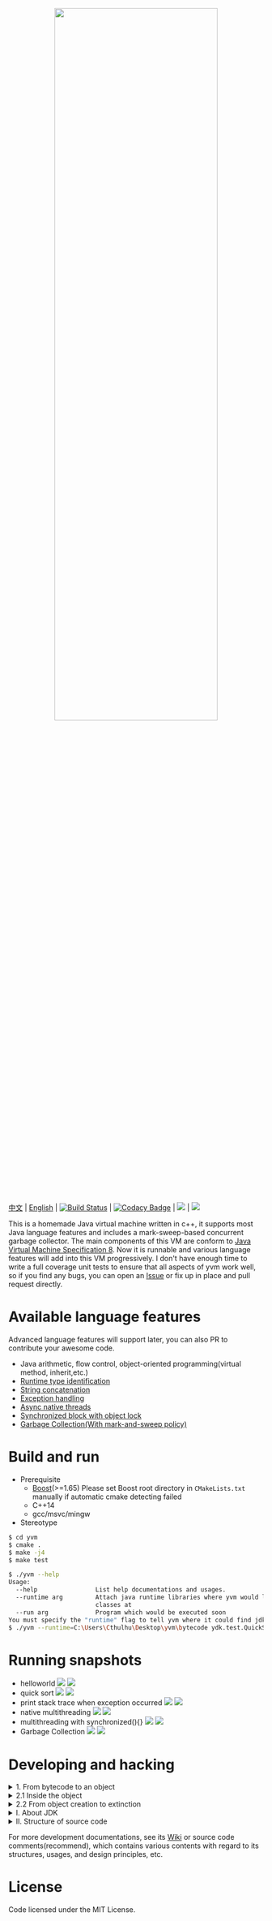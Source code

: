  <p align="center"><img height="60%" width="80%" src="./public/moonight.png"></p>

[中文](https://github.com/racaljk/yvm/blob/master/README.md) | [English](https://github.com/racaljk/yvm/blob/master/README.EN.md)
| [![Build Status](https://travis-ci.org/racaljk/yvm.svg?branch=master)](https://travis-ci.org/racaljk/yvm) | [![Codacy Badge](https://api.codacy.com/project/badge/Grade/233025ae523846109922307106d634ab)](https://www.codacy.com/app/racaljk/yvm?utm_source=github.com&amp;utm_medium=referral&amp;utm_content=racaljk/yvm&amp;utm_campaign=Badge_Grade) | ![](https://img.shields.io/badge/compiler-MSVC2017-brightgreen.svg) | ![](https://img.shields.io/badge/compiler-gcc7.0-brightgreen.svg)


This is a homemade Java virtual machine written in c++, it supports most Java language features and includes a mark-sweep-based concurrent garbage collector. The main components of this VM are conform to [Java Virtual Machine Specification 8](https://docs.oracle.com/javase/specs/jvms/se8/jvms8.pdf). Now it is runnable and various language features will add into this VM progressively. I don't have enough time to write a full coverage unit tests to ensure that all aspects of yvm work well, so if you find any bugs, you can open an [Issue](https://github.com/racaljk/yvm/issues/new) or fix up in place and pull request directly.

# Available language features
Advanced language features will support later, you can also PR to contribute your awesome code.
+ Java arithmetic, flow control, object-oriented programming(virtual method, inherit,etc.)
+ [Runtime type identification](./javaclass/ydk/test/InstanceofTest.java)
+ [String concatenation](./javaclass/ydk/test/StringConcatenation.java)
+ [Exception handling](./javaclass/ydk/test/ThrowExceptionTest.java)
+ [Async native threads](./javaclass/ydk/test/CreateAsyncThreadsTest.java)
+ [Synchronized block with object lock](./javaclass/ydk/test/SynchronizedBlockTest.java)
+ [Garbage Collection(With mark-and-sweep policy)](./javaclass/ydk/test/GCTest.java)

# Build and run
+ Prerequisite
  + [Boost](https://www.boost.org/)(>=1.65) Please set Boost root directory in `CMakeLists.txt` manually if automatic cmake detecting failed
  + C++14
  + gcc/msvc/mingw
+ Stereotype
```bash
$ cd yvm
$ cmake .
$ make -j4
$ make test
```
```bash
$ ./yvm --help
Usage:
  --help                List help documentations and usages.
  --runtime arg         Attach java runtime libraries where yvm would lookup 
                        classes at
  --run arg             Program which would be executed soon
You must specify the "runtime" flag to tell yvm where it could find jdk classes, and also program name is required.
$ ./yvm --runtime=C:\Users\Cthulhu\Desktop\yvm\bytecode ydk.test.QuickSort
```

# Running snapshots
+ helloworld
![](./public/hw.png)
![](./public/helloworld.png)
+ quick sort
![](./public/quicksort_java.png)
![](./public/quicksort_console.png)
+ print stack trace when exception occurred
![](./public/stj.png)
![](./public/stc.png)
+ native multithreading
![](./public/without_synchronized_java.png)
![](./public/without_synchronized_console.png)
+ multithreading with synchronized(){}
![](./public/synchronized_java.png)
![](./public/synchronized_console.png)
+ Garbage Collection
![](./public/gc_java.png)
![](./public/gc_sampling_2.png)

# Developing and hacking
<details>
<summary>1. From bytecode to an object </summary>

`MethodArea` used to handle a complete lifecycle of JavaClass, its APIs are self-explanatory:
```cpp
class MethodArea {
public:
    // Pass runtime libraries paths to tell virutal machine searches 
    // where to lookup dependent classes
    MethodArea(const vector<string>& libPaths);
    ~MethodArea();

    // check whether it already exists or absents
    JavaClass* findJavaClass(const string& jcName);
    // load class which specified by jcName
    bool loadJavaClass(const string& jcName);
    // remove class which specified by jcName（Used for gc only）
    bool removeJavaClass(const string& jcName);
    // link class which specified by jcName，initialize its fields
    void linkJavaClass(const string& jcName);
    // initialize class specified by jcName，call the static{} block
    void initJavaClass(Interpreter& exec, const string& jcName);

public:
    //auxiliary functions
    JavaClass* loadClassIfAbsent(const string& jcName);
    void linkClassIfAbsent(const string& jcName);
    void initClassIfAbsent(Interpreter& exec, const string& jcName);
}
```
For example, we have a bytecode file named `Test.class`，it would be available for jvm only if the following steps finished：

`Test.class[in the disk]`-> `loadJavaClass("Test.class")[in memory]` -> `linkJavaClass("Test.class")`->`initJavaClass("Test.class")`

Now we can create corresponding objects as soon as above steps accomplished：
```cpp
// yrt is a global runtime variable，ma stands for MethodArea module,jheap stands for JavaHeap module
JavaClass* testClass = yrt.ma->findJavaClass("Test.class");
JObject* testInstance = yrt.jheap->createObject(*testClass);
```
</details>
<details>
<summary>2.1 Inside the object</summary>

jvm stack only holds basic numeric data and object/array reference, which we call the JObject/JArray, they have the following structure:
```cpp
struct JObject {
    std::size_t offset = 0; 
    const JavaClass* jc{}; 
};
```
`offset` stands for an object，all operations of object in heap required this `offset`。`jc` references to the JavaClass。
Every object in heap constructed with <offset, fields> pair
```
[1]  ->  [field_a, field_b, field_c]
[2]  ->  []
[3]  ->  [field_a,field_b]
[4]  ->  [field_a]
[..] ->  [...]
```
If we get the object's offset, we can do anything of that indirectly.

Array is almost the same as object, it has a length field instead of jc since it's unnecessary for array to hold a meta class reference.
```cpp
struct JArray {
    int length = 0;
    std::size_t offset = 0; 
};
[1]  ->   <3, [field_a, field_b, field_c]>
[2]  ->   <0, []>
[3]  ->   <2, [field_a,field_b]>
[4]  ->   <1, [field_a]>
[..] ->   <..,[...]>
```
</details>
<details>
<summary>2.2 From object creation to extinction</summary>

As above mentioned, a JObject holds`offset` and `jc`. `MethodArea` has responsible to manage `JavaClass` which referenced by `jc`, another `offset` field referenced to `JObject`, which in control of `JavaHeap`. `JavaHeap` provides a large number of self-explanatory APIs:
```cpp
class JavaHeap {
public:
    // create and object/array
    JObject* createObject(const JavaClass& javaClass);
    JArray* createObjectArray(const JavaClass& jc, int length);

    // get/set field
    auto getFieldByName(const JavaClass* jc, const string& name,
                        const string& descriptor, JObject* object);
    void putFieldByName(const JavaClass* jc, const string& name,
                        const string& descriptor, JObject* object,
                        JType* value);
    // get/set specific element in the array
    void putElement(const JArray& array, size_t index, JType* value);
    auto getElement(const JArray& array, size_t index);
    
    // remove an array/object from heap
    void removeArray(size_t offset;
    void removeObject(size_t offset);
};
```
Back to the above example again, assume its corresponding Java class structure is as follows:
```java
public class Test{
    public int k;
    private String hello;
}
```
In the first step, we've already got `testClass`, now we can do more things via it:
```cpp
const JavaClass* testClass = yrt.ma->findJavaClass("Test.class");
JObject* testInstance = yrt.jheap->createObject(*testClass);
// get the field hello
JObject*  helloField = yrt.jheap->getFieldByName(testClass,"hello","Ljava/lang/String;",testInstance);
//set the field k
yrt.jheap->putFieldByName(testClass,"k","I",testInstance);
```
</details>
<details>
<summary>Ⅰ. About JDK</summary>

Any java virtual machines can not run a Java program without Java libraries. As you may know, some opcodes like `ldc`,`monitorenter/monitorexit`,`athrow` are internally requiring our virtual machine to operate JDK classes(`java.lang.Class`,`java.lang.String`,`java.lang.Throwable`,etc). Hence, I have to rewrite some [JDK classes](./javaclass) for building a runnable VM , because original JDK classes are so complicated that it's inconvenient for early developing.
Rewrote JDK classes are as follows:
+ `java.lang.String`
+ `java.lang.StringBuilder`
+ `java.lang.Throwable`
+ `java.lang.Math(::random())`
+ `java.lang.Runnable`
+ `java.lang.Thread`
</details>

<details> 
<summary> II. Structure of source code </summary>

```bash
racaljk@ubuntu:~/yvm/src$ tree .
.
├── AccessFlag.h            # Access flag of class, method, field类
├── ClassFile.h             # Corresponding structures for .class file
├── Interpreter.cpp         # Core. Code execution engine
├── Interpreter.hpp
├── Concurrent.cpp          # Concurrency utilities
├── Concurrent.hpp
├── Debug.cpp               # Debuggin utilities
├── Debug.h
├── FileReader.h            # Read .class
├── Frame.h                 # Runtime frame
├── GC.cpp                  # Core. Garbage collector
├── GC.h
├── Internal.h              # Types that widely used within internal vm
├── JavaClass.cpp           # Core. Representation of java class
├── JavaClass.h
├── JavaException.cpp       # Exception handling
├── JavaException.h
├── JavaHeap.cpp            # Core. Runtime heap, used to manage objects and arrays
├── JavaHeap.hpp
├── JavaType.h              # Java primitive types and reference type definitions
├── Main.cpp                # Parse command line arguments
├── MethodArea.cpp          # Core. Method area, used to manage JavaClass
├── MethodArea.h
├── NativeMethod.cpp        # Implementations of java native methods
├── NativeMethod.h
├── ObjectMonitor.cpp       # synchronized syntax implementation
├── ObjectMonitor.h
├── Option.h                # VM arguments and options
├── RuntimeEnv.cpp          # Core. Definitions of runtime structures
├── RuntimeEnv.h
├── Utils.cpp               # Tools and utilities
├── Utils.h
├── YVM.cpp                 # Abstraction of virtual machine
└── YVM.h

0 directories, 34 files
```
</details>

For more development documentations, see its [Wiki](https://github.com/racaljk/yvm/wiki) or source code comments(recommend), which contains various contents with regard to its structures, usages, and design principles, etc.  

# License
Code licensed under the MIT License.
